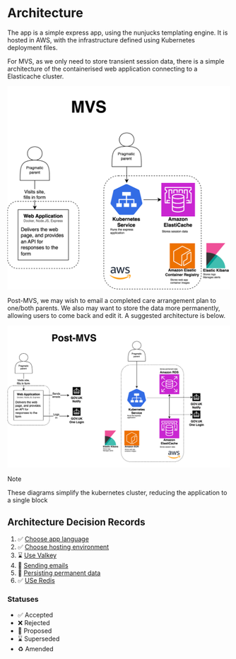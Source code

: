# Architecture

The app is a simple express app, using the nunjucks templating engine. It is hosted in AWS, with the infrastructure
defined using Kubernetes deployment files.

For MVS, as we only need to store transient session data, there is a simple architecture of the containerised web
application connecting to a Elasticache cluster.

![MVS Technical Architecture Diagram](./assets/technical-architecture.svg)

Post-MVS, we may wish to email a completed care arrangement plan to one/both parents. We also may want to store the
data more permanently, allowing users to come back and edit it. A suggested architecture is below.

![POST-MVS Technical Architecture Diagram](./assets/post-mvs-technical-architecture.svg)

> [!NOTE]
> These diagrams simplify the kubernetes cluster, reducing the application to a single block

## Architecture Decision Records

1. ✅ [Choose app language](decisions/001-choose-app-language)
1. ✅ [Choose hosting environment](decisions/002-choose-hosting-environment)
1. ⌛ [Use Valkey](decisions/003-use-valkey.md)
1. 🤔 [Sending emails](decisions/004-sending-emails.md)
1. 🤔 [Persisting permanent data](decisions/005-persisting-permanent-data.md)
1. ✅ [USe Redis](decisions/006-use-redis.md)

### Statuses

- ✅ Accepted
- ❌ Rejected
- 🤔 Proposed
- ⌛️ Superseded
- ♻️ Amended
